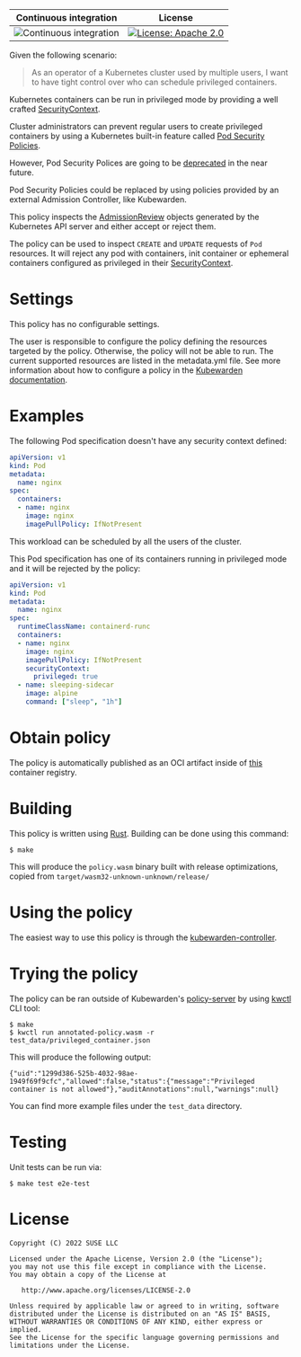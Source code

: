 Continuous integration | License
 -----------------------|--------
![Continuous integration](https://github.com/kubewarden/pod-privileged-policy/workflows/Continuous%20integration/badge.svg) | [![License: Apache 2.0](https://img.shields.io/badge/License-Apache2.0-brightgreen.svg)](https://opensource.org/licenses/Apache-2.0)

Given the following scenario:

> As an operator of a Kubernetes cluster used by multiple users,
> I want to have tight control over who can schedule privileged containers.

Kubernetes containers can be run in privileged mode by providing a well crafted
[SecurityContext](https://kubernetes.io/docs/tasks/configure-pod-container/security-context/).

Cluster administrators can prevent regular users to create privileged containers
by using a Kubernetes built-in feature called [Pod Security Policies](https://kubernetes.io/docs/concepts/policy/pod-security-policy/).

However, Pod Security Polices are going to be [deprecated](https://github.com/kubernetes/enhancements/issues/5)
in the near future.

Pod Security Policies could be replaced by using policies provided by an
external Admission Controller, like Kubewarden.

This policy inspects the [AdmissionReview](https://kubernetes.io/docs/reference/access-authn-authz/extensible-admission-controllers/#request)
objects generated by the Kubernetes API server and either accept or reject them.

The policy can be used to inspect `CREATE` and `UPDATE` requests of `Pod` resources.
It will reject any pod with containers, init container or ephemeral containers
configured as privileged in their [SecurityContext](https://kubernetes.io/docs/tasks/configure-pod-container/security-context/).

# Settings

This policy has no configurable settings.

The user is responsible to configure the policy defining the resources targeted
by the policy. Otherwise, the policy will not be able to run. The current supported
resources are listed in the metadata.yml file. See more information about how to
configure a policy in the [Kubewarden documentation](https://docs.kubewarden.io/).

# Examples

The following Pod specification doesn't have any security context defined:

```yaml
apiVersion: v1
kind: Pod
metadata:
  name: nginx
spec:
  containers:
  - name: nginx
    image: nginx
    imagePullPolicy: IfNotPresent
```

This workload can be scheduled by all the users of the cluster.

This Pod specification has one of its containers running in
privileged mode and it will be rejected by the policy:

```yaml
apiVersion: v1
kind: Pod
metadata:
  name: nginx
spec:
  runtimeClassName: containerd-runc
  containers:
  - name: nginx
    image: nginx
    imagePullPolicy: IfNotPresent
    securityContext:
      privileged: true
  - name: sleeping-sidecar
    image: alpine
    command: ["sleep", "1h"]
```

# Obtain policy

The policy is automatically published as an OCI artifact inside of
[this](https://github.com/orgs/kubewarden/packages/container/package/policies%2Fpod-privileged)
container registry.

# Building

This policy is written using [Rust](https://www.rust-lang.org/). Building can be done using this command:

```
$ make
```

This will produce the `policy.wasm` binary built with release optimizations,
copied from `target/wasm32-unknown-unknown/release/`

# Using the policy

The easiest way to use this policy is through the [kubewarden-controller](https://github.com/kubewarden/kubewarden-controller).

# Trying the policy

The policy can be ran outside of Kubewarden's [policy-server](https://github.com/kubewarden/policy-server)
by using [kwctl](https://github.com/kubewarden/kwctl) CLI tool:

```shell
$ make
$ kwctl run annotated-policy.wasm -r test_data/privileged_container.json
```

This will produce the following output:

```shell
{"uid":"1299d386-525b-4032-98ae-1949f69f9cfc","allowed":false,"status":{"message":"Privileged container is not allowed"},"auditAnnotations":null,"warnings":null}
```

You can find more example files under the `test_data` directory.

# Testing

Unit tests can be run via:

```shell
$ make test e2e-test
```

# License

```
Copyright (C) 2022 SUSE LLC

Licensed under the Apache License, Version 2.0 (the "License");
you may not use this file except in compliance with the License.
You may obtain a copy of the License at

   http://www.apache.org/licenses/LICENSE-2.0

Unless required by applicable law or agreed to in writing, software
distributed under the License is distributed on an "AS IS" BASIS,
WITHOUT WARRANTIES OR CONDITIONS OF ANY KIND, either express or implied.
See the License for the specific language governing permissions and
limitations under the License.
```
